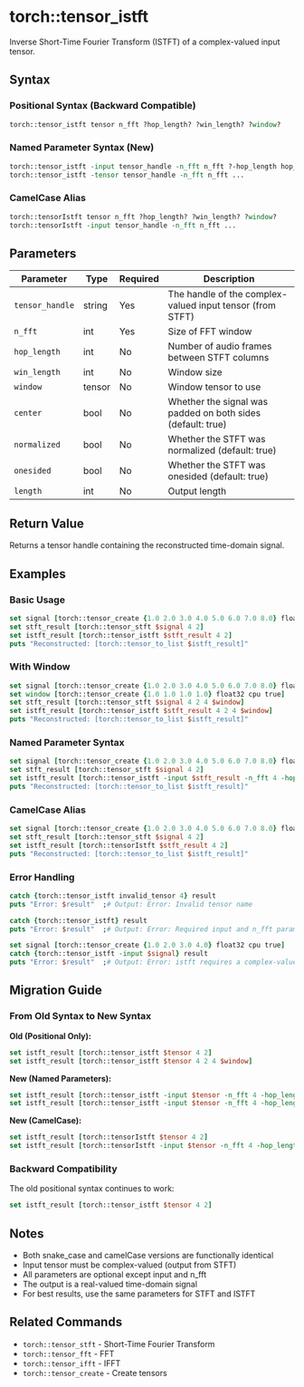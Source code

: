 # torch::tensor_istft

Inverse Short-Time Fourier Transform (ISTFT) of a complex-valued input tensor.

## Syntax

### Positional Syntax (Backward Compatible)
```tcl
torch::tensor_istft tensor n_fft ?hop_length? ?win_length? ?window?
```

### Named Parameter Syntax (New)
```tcl
torch::tensor_istft -input tensor_handle -n_fft n_fft ?-hop_length hop_length? ?-win_length win_length? ?-window window? ?-center bool? ?-normalized bool? ?-onesided bool? ?-length length?
torch::tensor_istft -tensor tensor_handle -n_fft n_fft ...
```

### CamelCase Alias
```tcl
torch::tensorIstft tensor n_fft ?hop_length? ?win_length? ?window?
torch::tensorIstft -input tensor_handle -n_fft n_fft ...
```

## Parameters

| Parameter         | Type    | Required | Description                                                      |
|------------------|---------|----------|------------------------------------------------------------------|
| `tensor_handle`  | string  | Yes      | The handle of the complex-valued input tensor (from STFT)        |
| `n_fft`          | int     | Yes      | Size of FFT window                                               |
| `hop_length`     | int     | No       | Number of audio frames between STFT columns                      |
| `win_length`     | int     | No       | Window size                                                      |
| `window`         | tensor  | No       | Window tensor to use                                             |
| `center`         | bool    | No       | Whether the signal was padded on both sides (default: true)      |
| `normalized`     | bool    | No       | Whether the STFT was normalized (default: true)                  |
| `onesided`       | bool    | No       | Whether the STFT was onesided (default: true)                    |
| `length`         | int     | No       | Output length                                                    |

## Return Value

Returns a tensor handle containing the reconstructed time-domain signal.

## Examples

### Basic Usage

```tcl
set signal [torch::tensor_create {1.0 2.0 3.0 4.0 5.0 6.0 7.0 8.0} float32 cpu true]
set stft_result [torch::tensor_stft $signal 4 2]
set istft_result [torch::tensor_istft $stft_result 4 2]
puts "Reconstructed: [torch::tensor_to_list $istft_result]"
```

### With Window

```tcl
set signal [torch::tensor_create {1.0 2.0 3.0 4.0 5.0 6.0 7.0 8.0} float32 cpu true]
set window [torch::tensor_create {1.0 1.0 1.0 1.0} float32 cpu true]
set stft_result [torch::tensor_stft $signal 4 2 4 $window]
set istft_result [torch::tensor_istft $stft_result 4 2 4 $window]
puts "Reconstructed: [torch::tensor_to_list $istft_result]"
```

### Named Parameter Syntax

```tcl
set signal [torch::tensor_create {1.0 2.0 3.0 4.0 5.0 6.0 7.0 8.0} float32 cpu true]
set stft_result [torch::tensor_stft $signal 4 2]
set istft_result [torch::tensor_istft -input $stft_result -n_fft 4 -hop_length 2]
puts "Reconstructed: [torch::tensor_to_list $istft_result]"
```

### CamelCase Alias

```tcl
set signal [torch::tensor_create {1.0 2.0 3.0 4.0 5.0 6.0 7.0 8.0} float32 cpu true]
set stft_result [torch::tensor_stft $signal 4 2]
set istft_result [torch::tensorIstft $stft_result 4 2]
puts "Reconstructed: [torch::tensor_to_list $istft_result]"
```

### Error Handling

```tcl
catch {torch::tensor_istft invalid_tensor 4} result
puts "Error: $result"  ;# Output: Error: Invalid tensor name

catch {torch::tensor_istft} result
puts "Error: $result"  ;# Output: Error: Required input and n_fft parameters missing

set signal [torch::tensor_create {1.0 2.0 3.0 4.0} float32 cpu true]
catch {torch::tensor_istft -input $signal} result
puts "Error: $result"  ;# Output: Error: istft requires a complex-valued input tensor
```

## Migration Guide

### From Old Syntax to New Syntax

**Old (Positional Only):**
```tcl
set istft_result [torch::tensor_istft $tensor 4 2]
set istft_result [torch::tensor_istft $tensor 4 2 4 $window]
```

**New (Named Parameters):**
```tcl
set istft_result [torch::tensor_istft -input $tensor -n_fft 4 -hop_length 2]
set istft_result [torch::tensor_istft -input $tensor -n_fft 4 -hop_length 2 -win_length 4 -window $window]
```

**New (CamelCase):**
```tcl
set istft_result [torch::tensorIstft $tensor 4 2]
set istft_result [torch::tensorIstft -input $tensor -n_fft 4 -hop_length 2]
```

### Backward Compatibility

The old positional syntax continues to work:
```tcl
set istft_result [torch::tensor_istft $tensor 4 2]
```

## Notes

- Both snake_case and camelCase versions are functionally identical
- Input tensor must be complex-valued (output from STFT)
- All parameters are optional except input and n_fft
- The output is a real-valued time-domain signal
- For best results, use the same parameters for STFT and ISTFT

## Related Commands

- `torch::tensor_stft` - Short-Time Fourier Transform
- `torch::tensor_fft` - FFT
- `torch::tensor_ifft` - IFFT
- `torch::tensor_create` - Create tensors 
